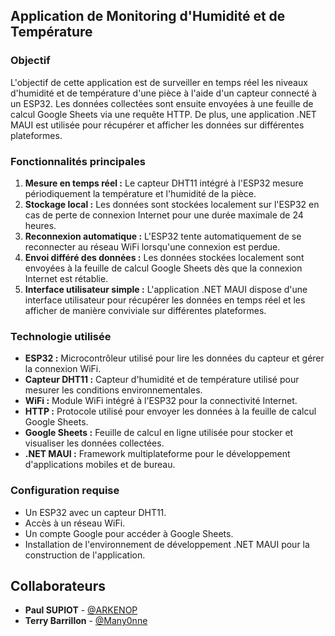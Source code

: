 ## Application de Monitoring d'Humidité et de Température

### Objectif
L'objectif de cette application est de surveiller en temps réel les niveaux d'humidité et de température d'une pièce à l'aide d'un capteur connecté à un ESP32. Les données collectées sont ensuite envoyées à une feuille de calcul Google Sheets via une requête HTTP. De plus, une application .NET MAUI est utilisée pour récupérer et afficher les données sur différentes plateformes.

### Fonctionnalités principales
1. **Mesure en temps réel :** Le capteur DHT11 intégré à l'ESP32 mesure périodiquement la température et l'humidité de la pièce.
2. **Stockage local :** Les données sont stockées localement sur l'ESP32 en cas de perte de connexion Internet pour une durée maximale de 24 heures.
3. **Reconnexion automatique :** L'ESP32 tente automatiquement de se reconnecter au réseau WiFi lorsqu'une connexion est perdue.
4. **Envoi différé des données :** Les données stockées localement sont envoyées à la feuille de calcul Google Sheets dès que la connexion Internet est rétablie.
5. **Interface utilisateur simple :** L'application .NET MAUI dispose d'une interface utilisateur pour récupérer les données en temps réel et les afficher de manière conviviale sur différentes plateformes.

### Technologie utilisée
- **ESP32 :** Microcontrôleur utilisé pour lire les données du capteur et gérer la connexion WiFi.
- **Capteur DHT11 :** Capteur d'humidité et de température utilisé pour mesurer les conditions environnementales.
- **WiFi :** Module WiFi intégré à l'ESP32 pour la connectivité Internet.
- **HTTP :** Protocole utilisé pour envoyer les données à la feuille de calcul Google Sheets.
- **Google Sheets :** Feuille de calcul en ligne utilisée pour stocker et visualiser les données collectées.
- **.NET MAUI :** Framework multiplateforme pour le développement d'applications mobiles et de bureau.

### Configuration requise
- Un ESP32 avec un capteur DHT11.
- Accès à un réseau WiFi.
- Un compte Google pour accéder à Google Sheets.
- Installation de l'environnement de développement .NET MAUI pour la construction de l'application.

## Collaborateurs

- **Paul SUPIOT** - [@ARKENOP](https://github.com/ARKENOP)
- **Terry Barrillon** - [@Many0nne](https://github.com/Many0nne)
